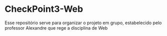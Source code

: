 # CheckPoint3-Web
Esse repositório serve para organizar o projeto em grupo, estabelecido pelo professor Alexandre que rege a disciplina de Web
